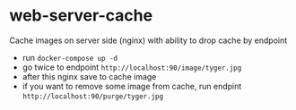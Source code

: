 # web-server-cache
Cache images on server side (nginx) with ability to drop cache by endpoint

- run `docker-compose up -d`
- go twice to endpoint `http://localhost:90/image/tyger.jpg`
- after this nginx save to cache image
- if you want to remove some image from cache, run endpint `http://localhost:90/purge/tyger.jpg`
